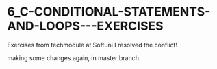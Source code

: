 # 6_C-CONDITIONAL-STATEMENTS-AND-LOOPS---EXERCISES
Exercises from techmodule at Softuni
I resolved the conflict!

making some changes again, in master branch.